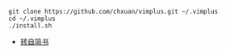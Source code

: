 ```
git clone https://github.com/chxuan/vimplus.git ~/.vimplus
cd ~/.vimplus
./install.sh
```

- [转自简书](https://www.jianshu.com/p/75cde8a80fd7)